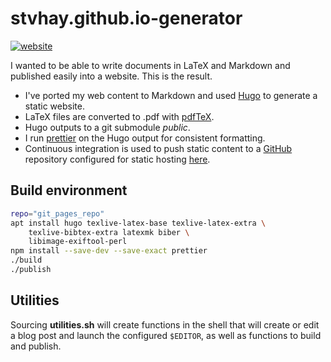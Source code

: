 # stvhay.github.io-generator

[![website](https://github.com/stvhay/stvhay.github.io-generator/actions/workflows/website.yml/badge.svg)](https://github.com/stvhay/stvhay.github.io-generator/actions/workflows/website.yml)

I wanted to be able to write documents in LaTeX and Markdown and published easily into a website. This is the result.

- I've ported my web content to Markdown and used [Hugo](https://gohugo.io/) to generate a static website.
- LaTeX files are converted to .pdf with [pdfTeX](https://tug.org/applications/pdftex/).
- Hugo outputs to a git submodule *public*.
- I run [prettier](https://prettier.io) on the Hugo output for consistent formatting.
- Continuous integration is used to push static content to a [GitHub](https://github.com/stvhay/stvhay.github.io/) repository configured for static hosting [here](https://stevenhay.com).

## Build environment

```bash
repo="git_pages_repo"
apt install hugo texlive-latex-base texlive-latex-extra \
    texlive-bibtex-extra latexmk biber \
    libimage-exiftool-perl
npm install --save-dev --save-exact prettier
./build
./publish
```

## Utilities

Sourcing **utilities.sh** will create functions in the shell that will create
or edit a blog post and launch the configured `$EDITOR`, as well as functions
to build and publish.